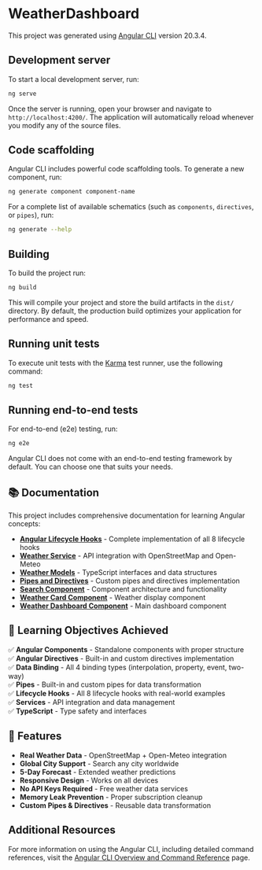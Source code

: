 # WeatherDashboard

This project was generated using [Angular CLI](https://github.com/angular/angular-cli) version 20.3.4.

## Development server

To start a local development server, run:

```bash
ng serve
```

Once the server is running, open your browser and navigate to `http://localhost:4200/`. The application will automatically reload whenever you modify any of the source files.

## Code scaffolding

Angular CLI includes powerful code scaffolding tools. To generate a new component, run:

```bash
ng generate component component-name
```

For a complete list of available schematics (such as `components`, `directives`, or `pipes`), run:

```bash
ng generate --help
```

## Building

To build the project run:

```bash
ng build
```

This will compile your project and store the build artifacts in the `dist/` directory. By default, the production build optimizes your application for performance and speed.

## Running unit tests

To execute unit tests with the [Karma](https://karma-runner.github.io) test runner, use the following command:

```bash
ng test
```

## Running end-to-end tests

For end-to-end (e2e) testing, run:

```bash
ng e2e
```

Angular CLI does not come with an end-to-end testing framework by default. You can choose one that suits your needs.

## 📚 **Documentation**

This project includes comprehensive documentation for learning Angular concepts:

- **[Angular Lifecycle Hooks](docs/angular-lifecycle-hooks.md)** - Complete implementation of all 8 lifecycle hooks
- **[Weather Service](docs/weather-service.md)** - API integration with OpenStreetMap and Open-Meteo
- **[Weather Models](docs/weather-models.md)** - TypeScript interfaces and data structures
- **[Pipes and Directives](docs/pipes-and-directives.md)** - Custom pipes and directives implementation
- **[Search Component](docs/search-component.md)** - Component architecture and functionality
- **[Weather Card Component](docs/weather-card-component.md)** - Weather display component
- **[Weather Dashboard Component](docs/weather-dashboard-component.md)** - Main dashboard component

## 🎯 **Learning Objectives Achieved**

✅ **Angular Components** - Standalone components with proper structure  
✅ **Angular Directives** - Built-in and custom directives implementation  
✅ **Data Binding** - All 4 binding types (interpolation, property, event, two-way)  
✅ **Pipes** - Built-in and custom pipes for data transformation  
✅ **Lifecycle Hooks** - All 8 lifecycle hooks with real-world examples  
✅ **Services** - API integration and data management  
✅ **TypeScript** - Type safety and interfaces  

## 🚀 **Features**

- **Real Weather Data** - OpenStreetMap + Open-Meteo integration
- **Global City Support** - Search any city worldwide
- **5-Day Forecast** - Extended weather predictions
- **Responsive Design** - Works on all devices
- **No API Keys Required** - Free weather data services
- **Memory Leak Prevention** - Proper subscription cleanup
- **Custom Pipes & Directives** - Reusable data transformation

## Additional Resources

For more information on using the Angular CLI, including detailed command references, visit the [Angular CLI Overview and Command Reference](https://angular.dev/tools/cli) page.

